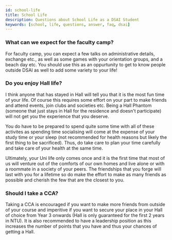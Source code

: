 ```yaml
---
id: school-life
title: School Life
description: Questions about School Life as a DSAI Student
keywords: [school, life, questions, answer, faq, dsai]
---
```


### What can we expect for the faculty camp?

For faculty camp, you can expect a few talks on administrative details, exchange etc., as well as some games with your orientation groups, and a beach day etc. You should use this as an oppurtunity to get to know people outside DSAI as well to add some variety to your life!

### Do you enjoy Hall life?

I think anyone that has stayed in Hall will tell you that it is the most fun time of your life. Of course this requires some effort on your part to make friends and attend events, join clubs and societies etc. Being a Hall Phantom (someone that just stays in Hall for the residence and doesn't participate) will not get you the experience that you deserve.

You do have to be prepared to spend quite some time with all of these activites as spending time socialising will come at the expense of your study time or your sleep (not recommended for health reasons but likely the first thing to be sacrificed). Thus, do take care to plan your time carefully and take care of your health at the same time.

Ultimately, your Uni life only comes once and it is the first time that most of us will venture out of the comforts of our own homes and live alone or with a roommate in a society of your peers. The friendships that you forge will last with you for a lifetime so do make the effort to make as many friends as possible and cherish the few that are the closest to you.

### Should I take a CCA?

Taking a CCA is encouraged if you want to make more friends from outside of your course and imperitive if you want to secure your place in your Hall of choice from Year 3 onwards (Hall is only guaranteed for the first 2 years in NTU). It is also recommended to have a leadership position as this increases the number of points that you have and thus your chances of getting a Hall.
